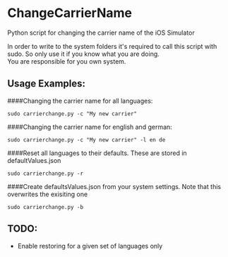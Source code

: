 ChangeCarrierName
=================

Python script for changing the carrier name of the iOS Simulator


In order to write to the system folders it's required to call this script with sudo.
So only use it if you know what you are doing.  
You are responsible for you own system.

Usage Examples: 
---------------

####Changing the carrier name for all languages:

	sudo carrierchange.py -c "My new carrier"

####Changing the carrier name for english and german:

	sudo carrierchange.py -c "My new carrier" -l en de

####Reset all languages to their defaults. These are stored in defaultValues.json

	sudo carrierchange.py -r

####Create defaultsValues.json from your system settings. Note that this overwrites the exisiting one

	sudo carrierchange.py -b



TODO:
-----

- Enable restoring for a given set of languages only